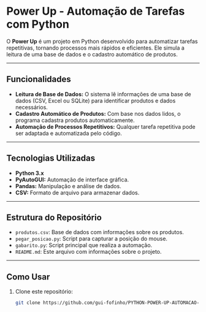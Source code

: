 # Power Up - Automação de Tarefas com Python

O **Power Up** é um projeto em Python desenvolvido para automatizar tarefas repetitivas, tornando processos mais rápidos e eficientes. Ele simula a leitura de uma base de dados e o cadastro automático de produtos.

---

## Funcionalidades

- **Leitura de Base de Dados:** O sistema lê informações de uma base de dados (CSV, Excel ou SQLite) para identificar produtos e dados necessários.
- **Cadastro Automático de Produtos:** Com base nos dados lidos, o programa cadastra produtos automaticamente.
- **Automação de Processos Repetitivos:** Qualquer tarefa repetitiva pode ser adaptada e automatizada pelo código.

---

## Tecnologias Utilizadas

- **Python 3.x**
- **PyAutoGUI:** Automação de interface gráfica.
- **Pandas:** Manipulação e análise de dados.
- **CSV:** Formato de arquivo para armazenar dados.

---

## Estrutura do Repositório

- `produtos.csv`: Base de dados com informações sobre os produtos.
- `pegar_posicao.py`: Script para capturar a posição do mouse.
- `gabarito.py`: Script principal que realiza a automação.
- `README.md`: Este arquivo com informações sobre o projeto.

---

## Como Usar

1. Clone este repositório:
   ```bash
   git clone https://github.com/gui-fofinho/PYTHON-POWER-UP-AUTOMACAO-DE-TAREFAS.git

